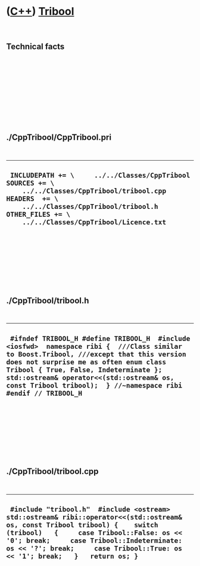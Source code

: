 
 

 

 

 

 

([C++](Cpp.md)) [Tribool](CppTribool.md)
==========================================

 

Technical facts
---------------

 

 

 

 

 

 

./CppTribool/CppTribool.pri
---------------------------

 

  --------------------------------------------------------------------------------------------------------------------------------------------------------------------------------------------------------------------------
  ` INCLUDEPATH += \     ../../Classes/CppTribool  SOURCES += \     ../../Classes/CppTribool/tribool.cpp  HEADERS  += \     ../../Classes/CppTribool/tribool.h  OTHER_FILES += \     ../../Classes/CppTribool/Licence.txt`
  --------------------------------------------------------------------------------------------------------------------------------------------------------------------------------------------------------------------------

 

 

 

 

 

./CppTribool/tribool.h
----------------------

 

  --------------------------------------------------------------------------------------------------------------------------------------------------------------------------------------------------------------------------------------------------------------------------------------------------------------------------------------------
  ` #ifndef TRIBOOL_H #define TRIBOOL_H  #include <iosfwd>  namespace ribi {  ///Class similar to Boost.Tribool, ///except that this version does not surprise me as often enum class Tribool { True, False, Indeterminate };  std::ostream& operator<<(std::ostream& os, const Tribool tribool);  } //~namespace ribi  #endif // TRIBOOL_H`
  --------------------------------------------------------------------------------------------------------------------------------------------------------------------------------------------------------------------------------------------------------------------------------------------------------------------------------------------

 

 

 

 

 

./CppTribool/tribool.cpp
------------------------

 

  -----------------------------------------------------------------------------------------------------------------------------------------------------------------------------------------------------------------------------------------------------------------------------------------------------------
  ` #include "tribool.h"  #include <ostream>  std::ostream& ribi::operator<<(std::ostream& os, const Tribool tribool) {    switch (tribool)   {     case Tribool::False: os << '0'; break;     case Tribool::Indeterminate: os << '?'; break;     case Tribool::True: os << '1'; break;   }   return os; }`
  -----------------------------------------------------------------------------------------------------------------------------------------------------------------------------------------------------------------------------------------------------------------------------------------------------------

 

 

 

 

 

 

